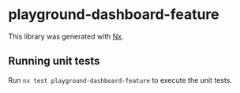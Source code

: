 # playground-dashboard-feature

This library was generated with [Nx](https://nx.dev).

## Running unit tests

Run `nx test playground-dashboard-feature` to execute the unit tests.
